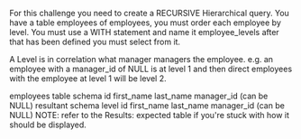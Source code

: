 For this challenge you need to create a RECURSIVE Hierarchical query. You have a table employees of employees, you must order each employee by level. You must use a WITH statement and name it employee_levels after that has been defined you must select from it.

A Level is in correlation what manager managers the employee. e.g. an employee with a manager_id of NULL is at level 1 and then direct employees with the employee at level 1 will be level 2.

employees table schema
id
first_name
last_name
manager_id (can be NULL)
resultant schema
level
id
first_name
last_name
manager_id (can be NULL)
NOTE: refer to the Results: expected table if you're stuck with how it should be displayed.